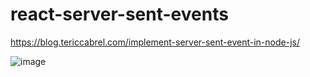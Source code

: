 # react-server-sent-events

https://blog.tericcabrel.com/implement-server-sent-event-in-node-js/

![image](https://blog.tericcabrel.com/content/images/2021/11/2--node-react-sse-cra-demo.gif)
